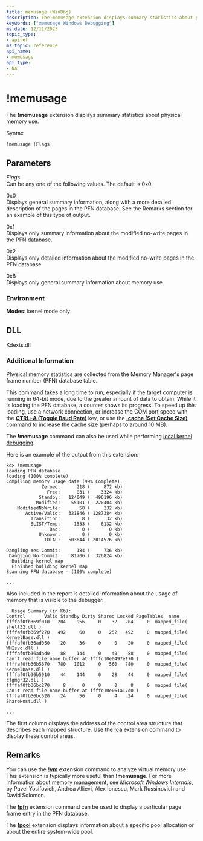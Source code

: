 ```yaml
---
title: memusage (WinDbg)
description: The memusage extension displays summary statistics about physical memory use.
keywords: ["memusage Windows Debugging"]
ms.date: 12/11/2023
topic_type:
- apiref
ms.topic: reference
api_name:
- memusage
api_type:
- NA
---
```


# !memusage

The **!memusage** extension displays summary statistics about physical memory use.

Syntax

`!memusage [Flags]`

## <span id="ddk__memusage_dbg"></span><span id="DDK__MEMUSAGE_DBG"></span>Parameters


<span id="_______Flags______"></span><span id="_______flags______"></span><span id="_______FLAGS______"></span> *Flags*   
Can be any one of the following values. The default is 0x0.

<span id="0x0"></span><span id="0X0"></span>0x0  
Displays general summary information, along with a more detailed description of the pages in the PFN database. See the Remarks section for an example of this type of output.

<span id="0x1"></span><span id="0X1"></span>0x1  
Displays only summary information about the modified no-write pages in the PFN database.

<span id="0x2"></span><span id="0X2"></span>0x2  
Displays only detailed information about the modified no-write pages in the PFN database.

<span id="0x8"></span><span id="0X8"></span>0x8  
Displays only general summary information about memory use.

### Environment

**Modes**: kernel mode only

## DLL

Kdexts.dll

### Additional Information

Physical memory statistics are collected from the Memory Manager's page frame number (PFN) database table.

This command takes a long time to run, especially if the target computer is running in 64-bit mode, due to the greater amount of data to obtain. While it is loading the PFN database, a counter shows its progress. To speed up this loading, use a network connection, or increase the COM port speed with the [**CTRL+A (Toggle Baud Rate)**](../debugger/ctrl-a--toggle-baud-rate-.md) key, or use the [**.cache (Set Cache Size)**](-cache--set-cache-size-.md) command to increase the cache size (perhaps to around 10 MB).

The **!memusage** command can also be used while performing [local kernel debugging](../debugger/performing-local-kernel-debugging.md).

Here is an example of the output from this extension:

```dbgcmd
kd> !memusage
loading PFN database
loading (100% complete)
Compiling memory usage data (99% Complete).
             Zeroed:      218 (     872 kb)
               Free:      831 (    3324 kb)
            Standby:   124049 (  496196 kb)
           Modified:    55101 (  220404 kb)
    ModifiedNoWrite:       58 (     232 kb)
       Active/Valid:   321846 ( 1287384 kb)
         Transition:        8 (      32 kb)
         SLIST/Temp:     1533 (    6132 kb)
                Bad:        0 (       0 kb)
            Unknown:        0 (       0 kb)
              TOTAL:   503644 ( 2014576 kb)

Dangling Yes Commit:      184 (     736 kb)
 Dangling No Commit:    81706 (  326824 kb)
  Building kernel map
  Finished building kernel map
Scanning PFN database - (100% complete) 

...

```

Also included in the report is detailed information about the usage of memory that is visible to the debugger.

```dbgcmd
  Usage Summary (in Kb):
Control       Valid Standby Dirty Shared Locked PageTables  name
ffffaf0fb369f010   204    956     0    32   204     0  mapped_file( shell32.dll )
ffffaf0fb369f270   492     60     0   252   492     0  mapped_file( KernelBase.dll )
ffffaf0fb36ad050    20     36     0     0    20     0  mapped_file( WMIsvc.dll )
ffffaf0fb36adad0    88    144     0    40    88     0  mapped_file( Can't read file name buffer at ffffc10e0497e170 )
ffffaf0fb36b5670   780   1012     0   560   780     0  mapped_file( KernelBase.dll )
ffffaf0fb36b5910    44    144     0    28    44     0  mapped_file( cfgmgr32.dll )
ffffaf0fb36bc270     8      0     0     0     8     0  mapped_file( Can't read file name buffer at ffffc10e061a17d0 )
ffffaf0fb36bc520    24     56     0     4    24     0  mapped_file( ShareHost.dll )

...

```

The first column displays the address of the control area structure that describes each mapped structure. Use the [**!ca**](-ca.md) extension command to display these control areas.

## Remarks

You can use the [**!vm**](-vm.md) extension command to analyze virtual memory use. This extension is typically more useful than **!memusage**. For more information about memory management, see *Microsoft Windows Internals*, by Pavel Yosifovich, Andrea Allievi, Alex Ionescu, Mark Russinovich and David Solomon.

The [**!pfn**](-pfn.md) extension command can be used to display a particular page frame entry in the PFN database.

The [**!pool**](-pool.md) extension displays information about a specific pool allocation or about the entire system-wide pool.
